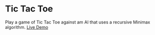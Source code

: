 # Tic Tac Toe

Play a game of Tic Tac Toe against am AI that uses a recursive Minimax algorithm.
[Live Demo](https://tic-tac-toe.yoannagesilas.com/)
